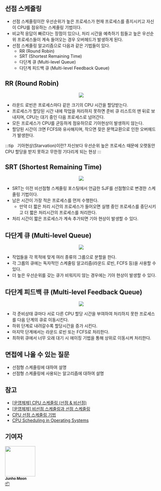 ## 선점 스케줄링

- 선점 스케줄링이란 우선순위가 높은 프로세스가 현재 프로세스를 중지시키고 자신이 CPU를 점유하는 스케줄링 기법이다.
- 비교적 응답이 빠르다는 장점이 있으나, 처리 시간을 예측하기 힘들고 높은 우선순위 프로세스들이 계속 들어오는 경우 오버헤드가 발생하게 된다.
- 선점 스케줄링 알고리즘으로 다음과 같은 기법들이 있다.
  - RR (Round Robin)
  - SRT (Shortest Remaining Time)
  - 다단계 큐 (Multi-level Queue)
  - 다단계 피드백 큐 (Multi-level Feedback Queue)




## RR (Round Robin)


<div align='center'>
    <img src='/img/computer_architecture_and_OS/preemptive/00.jpg' />
</div>




- 라운드 로빈은 프로세스마다 같은 크기의 CPU 시간을 할당받는다.
- 프로세스가 할당된 시간 내에 작업을 처리하지 못하면 준비 큐 리스트의 맨 뒤로 보내지며, CPU는 대기 중인 다음 프로세스로 넘어간다.
- 모든 프로세스가 CPU를 균등하게 점유하므로 기아현상이 발생하지 않는다.
- 할당된 시간이 크면 FCFS와 유사해지며, 작으면 잦은 문맥교환으로 인한 오버헤드가 발생한다.

:::tip &nbsp; 기아현상(Starvation)이란?
자신보다 우선순위 높은 프로세스 때문에 오랫동안 CPU 할당을 받지 못하고 무한정 기다리게 되는 현상
:::



## SRT (Shortest Remaining Time)


<div align='center'>
    <img src='/img/computer_architecture_and_OS/preemptive/01.JPG' />
</div>




- SRT는 이전 비선점형 스케줄링 포스팅에서 언급한 SJF를 선점형으로 변경한 스케줄링 기법이다.
- 남은 시간이 가장 적은 프로세스를 먼저 수행한다.
  - 만약 더 짧은 처리 시간의 프로세스가 들어오면 실행 중인 프로세스를 중단시키고 더 짧은 처리시간의 프로세스를 처리한다.
- 처리 시간이 짧은 프로세스가 계속 추가되면 기아 현상이 발생할 수 있다.




## 다단계 큐 (Multi-level Queue)


<div align='center'>
    <img src='/img/computer_architecture_and_OS/preemptive/02.png' />
</div>




- 작업들을 각 목적에 맞게 여러 종류의 그룹으로 분할을 한다.
- 각 그룹의 큐에는 독자적인 스케줄링 알고리즘(라운드 로빈, FCFS 등)을 사용할 수 있다.
- 더 높은 우선순위를 갖는 큐가 비워지지 않는 경우에는 기아 현상이 발생할 수 있다.




## 다단계 피드백 큐 (Multi-level Feedback Queue)


<div align='center'>
    <img src='/img/computer_architecture_and_OS/preemptive/03.png' />
</div>




- 각 준비상태 큐마다 서로 다른 CPU 할당 시간을 부여하여 처리하지 못한 프로세스를 다음 단계의 큐로 이동시킨다.
- 하위 단계로 내려갈수록 할당시간을 증가 시킨다.
- 마지막 단계에서는 라운드 로빈 또는 FCFS로 처리한다.
- 최하위 큐에서 너무 오래 대기 시 에이징 기법을 통해 상위로 이동시켜 처리한다.



## 면접에 나올 수 있는 질문

- 선점형 스케줄링에 대하여 설명
- 선점형 스케줄링에 사용되는 알고리즘에 대하여 설명



## 참고

- [[운영체제] CPU 스케줄링 (선점 & 비선점)](https://eun-jeong.tistory.com/17)
-  [[운영체제] 비선점 스케줄링과 선점 스케줄링](https://inuplace.tistory.com/318)
-  [CPU 선점 스케줄링 기법](http://blog.skby.net/cpu-%EC%84%A0%EC%A0%90-%EC%8A%A4%EC%BC%80%EC%A4%84%EB%A7%81-%EA%B8%B0%EB%B2%95/)
-  [CPU Scheduling in Operating Systems](https://www.geeksforgeeks.org/cpu-scheduling-in-operating-systems/)



## 기여자

<td align="center"><a href="https://github.com/zoolake"><img src="https://avatars.githubusercontent.com/u/57625026?v=4" width="100px;" alt=""/><br /><sub><b>Junho Moon</b></sub></a><br /><a href="#platform-zoolake" title="Packaging/porting to new platform">📦</a></td>